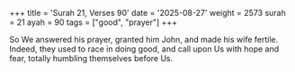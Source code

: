 +++
title = 'Surah 21, Verses 90'
date = '2025-08-27'
weight = 2573
surah = 21
ayah = 90
tags = ["good", "prayer"]
+++

So We answered his prayer, granted him John, and made his wife fertile. Indeed, they used to race in doing good, and call upon Us with hope and fear, totally humbling themselves before Us.